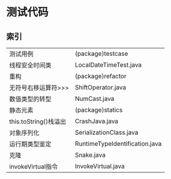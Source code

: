 # 测试代码
## 索引
<table>
    <tr>
        <td>
            测试用例
        </td>
        <td>
            (package)testcase
        </td>
    </tr>
    <tr>
        <td>
            线程安全时间类
        </td>
        <td>
            LocalDateTimeTest.java
        </td>
    </tr> 
    <tr>
        <td>
            重构
        </td>
        <td>
            (package)refactor
        </td>
    </tr> 
    <tr>
        <td>
            无符号右移运算符>>>
        </td>
        <td>
            ShiftOperator.java
        </td>
    </tr>
    <tr>
        <td>
            数值类型的转型
        </td>
        <td>
            NumCast.java
        </td>
    </tr>
    <tr>
        <td>
            静态元素
        </td>
        <td>
            (package)statics
        </td>
    </tr>
    <tr>
        <td>
            this.toString()栈溢出
        </td>
        <td>
            CrashJava.java
        </td>
    </tr>
    <tr>
        <td>
            对象序列化
        </td>
        <td>
            SerializationClass.java
        </td>
    </tr>
    <tr>
        <td>
            运行期类型鉴定
        </td>
        <td>
            RuntimeTypeIdentification.java
        </td>
    </tr>
    <tr>
        <td>
            克隆
        </td>
        <td>
            Snake.java
        </td>
    </tr>
    <tr>
        <td>
            invokeVirtual指令
        </td>
        <td>
            InvokeVirtual.java
        </td>
    </tr>
    
</table>